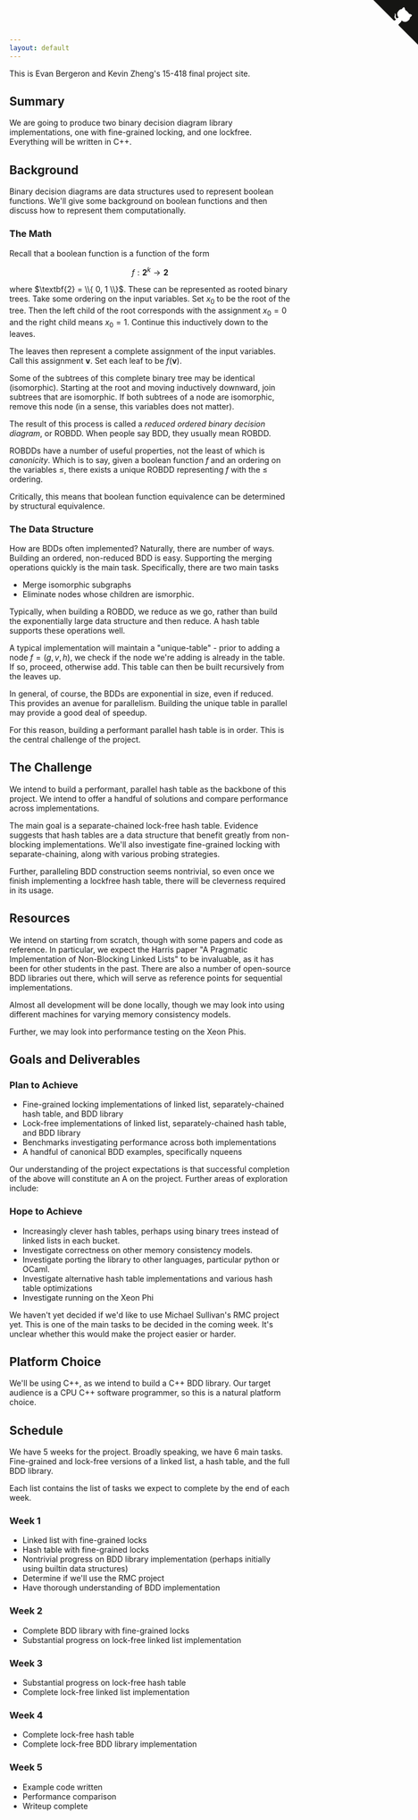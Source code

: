 ```yaml
---
layout: default
---
```


This is Evan Bergeron and Kevin Zheng's 15-418 final project site.

## Summary

We are going to produce two binary decision diagram library implementations, one with fine-grained locking, and one lockfree. Everything will be written in C++.

## Background

Binary decision diagrams are data structures used to represent boolean functions. We'll give some background on boolean functions and then discuss how to represent them computationally.

### The Math

Recall that a boolean function is a function of the form

$$f : \textbf{2}^k \rightarrow \textbf{2}$$

where $\textbf{2} = \\{ 0, 1 \\}$. These can be represented as rooted binary trees. Take some ordering on the input variables. Set $x_0$ to be the root of the tree. Then the left child of the root corresponds with the assignment $x_0 = 0$ and the right child means $x_0 = 1$. Continue this inductively down to the leaves.

The leaves then represent a complete assignment of the input variables. Call this assignment $\textbf{v}$. Set each leaf to be $f(\textbf{v})$.

Some of the subtrees of this complete binary tree may be identical (isomorphic). Starting at the root and moving inductively downward, join subtrees that are isomorphic. If both subtrees of a node are isomorphic, remove this node (in a sense, this variables does not matter).

The result of this process is called a *reduced ordered binary decision diagram*, or ROBDD. When people say BDD, they usually mean ROBDD.

ROBDDs have a number of useful properties, not the least of which is *canonicity*. Which is to say, given a boolean function $f$ and an ordering on the variables $\leq$, there exists a unique ROBDD representing $f$ with the $\leq$ ordering.

Critically, this means that boolean function equivalence can be determined by structural equivalence.

### The Data Structure

How are BDDs often implemented? Naturally, there are number of ways. Building an ordered, non-reduced BDD is easy. Supporting the merging operations quickly is the main task. Specifically, there are two main tasks

* Merge isomorphic subgraphs
* Eliminate nodes whose children are ismorphic.

Typically, when building a ROBDD, we reduce as we go, rather than build the exponentially large data structure and then reduce. A hash table supports these operations well.

A typical implementation will maintain a "unique-table" - prior to adding a node $f = (g, v, h)$, we check if the node we're adding is already in the table. If so, proceed, otherwise add. This table can then be built recursively from the leaves up.

In general, of course, the BDDs are exponential in size, even if reduced. This provides an avenue for parallelism. Building the unique table in parallel may provide a good deal of speedup.

For this reason, building a performant parallel hash table is in order. This is the central challenge of the project.

## The Challenge

We intend to build a performant, parallel hash table as the backbone of this project. We intend to offer a handful of solutions and compare performance across implementations.

The main goal is a separate-chained lock-free hash table. Evidence suggests that hash tables are a data structure that benefit greatly from non-blocking implementations. We'll also investigate fine-grained locking with separate-chaining, along with various probing strategies.

Further, paralleling BDD construction seems nontrivial, so even once we finish implementing a lockfree hash table, there will be cleverness required in its usage.

## Resources
We intend on starting from scratch, though with some papers and code as reference. In particular, we expect the Harris paper "A Pragmatic Implementation of Non-Blocking Linked Lists" to be invaluable, as it has been for other students in the past. There are also a number of open-source BDD libraries out there, which will serve as reference points for sequential implementations.

Almost all development will be done locally, though we may look into using different machines for varying memory consistency models.

Further, we may look into performance testing on the Xeon Phis.

## Goals and Deliverables

### Plan to Achieve
* Fine-grained locking implementations of linked list, separately-chained hash table, and BDD library
* Lock-free implementations of linked list, separately-chained hash table, and BDD library
* Benchmarks investigating performance across both implementations
* A handful of canonical BDD examples, specifically nqueens

Our understanding of the project expectations is that successful completion of the above will constitute an A on the project. Further areas of exploration include:

### Hope to Achieve
* Increasingly clever hash tables, perhaps using binary trees instead of linked lists in each bucket.
* Investigate correctness on other memory consistency models.
* Investigate porting the library to other languages, particular python or OCaml.
* Investigate alternative hash table implementations and various hash table optimizations
* Investigate running on the Xeon Phi

We haven't yet decided if we'd like to use Michael Sullivan's RMC project yet. This is one of the main tasks to be decided in the coming week. It's unclear whether this would make the project easier or harder.

## Platform Choice
We'll be using C++, as we intend to build a C++ BDD library. Our target audience is a CPU C++ software programmer, so this is a natural platform choice.

## Schedule
We have 5 weeks for the project. Broadly speaking, we have 6 main tasks. Fine-grained and lock-free versions of a linked list, a hash table, and the full BDD library.

Each list contains the list of tasks we expect to complete by the end of each week.

### Week 1
* Linked list with fine-grained locks
* Hash table with fine-grained locks
* Nontrivial progress on BDD library implementation (perhaps initially using builtin data structures)
* Determine if we'll use the RMC project
* Have thorough understanding of BDD implementation

### Week 2
* Complete BDD library with fine-grained locks
* Substantial progress on lock-free linked list implementation

### Week 3
* Substantial progress on lock-free hash table
* Complete lock-free linked list implementation

### Week 4
* Complete lock-free hash table
* Complete lock-free BDD library implementation

### Week 5
* Example code written
* Performance comparison
* Writeup complete

<a href="https://github.com/evanbergeron/lockfree-bdd" class="github-corner"><svg width="80" height="80" viewBox="0 0 250 250" style="fill:#151513; color:#fff; position: absolute; top: 0; border: 0; right: 0;"><path d="M0,0 L115,115 L130,115 L142,142 L250,250 L250,0 Z"></path><path d="M128.3,109.0 C113.8,99.7 119.0,89.6 119.0,89.6 C122.0,82.7 120.5,78.6 120.5,78.6 C119.2,72.0 123.4,76.3 123.4,76.3 C127.3,80.9 125.5,87.3 125.5,87.3 C122.9,97.6 130.6,101.9 134.4,103.2" fill="currentColor" style="transform-origin: 130px 106px;" class="octo-arm"></path><path d="M115.0,115.0 C114.9,115.1 118.7,116.5 119.8,115.4 L133.7,101.6 C136.9,99.2 139.9,98.4 142.2,98.6 C133.8,88.0 127.5,74.4 143.8,58.0 C148.5,53.4 154.0,51.2 159.7,51.0 C160.3,49.4 163.2,43.6 171.4,40.1 C171.4,40.1 176.1,42.5 178.8,56.2 C183.1,58.6 187.2,61.8 190.9,65.4 C194.5,69.0 197.7,73.2 200.1,77.6 C213.8,80.2 216.3,84.9 216.3,84.9 C212.7,93.1 206.9,96.0 205.4,96.6 C205.1,102.4 203.0,107.8 198.3,112.5 C181.9,128.9 168.3,122.5 157.7,114.1 C157.9,116.9 156.7,120.9 152.7,124.9 L141.0,136.5 C139.8,137.7 141.6,141.9 141.8,141.8 Z" fill="currentColor" class="octo-body"></path></svg></a><style>.github-corner:hover .octo-arm{animation:octocat-wave 560ms ease-in-out}@keyframes octocat-wave{0%,100%{transform:rotate(0)}20%,60%{transform:rotate(-25deg)}40%,80%{transform:rotate(10deg)}}@media (max-width:500px){.github-corner:hover .octo-arm{animation:none}.github-corner .octo-arm{animation:octocat-wave 560ms ease-in-out}}</style>
